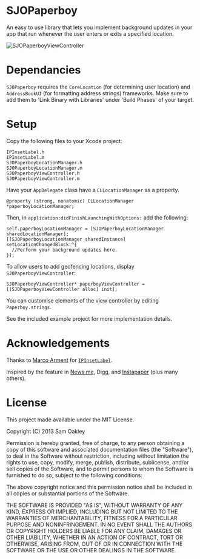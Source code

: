 SJOPaperboy
===========
An easy to use library that lets you implement background updates in your app that run 
whenever the user enters or exits a specified location.

![SJOPaperboyViewController](https://raw.github.com/blork/SJOPaperboy/master/screenshot.png)


Dependancies
============
`SJOPaperboy` requires the `CoreLocation` (for determining user location) and `AddressBookUI`
(for formatting address strings) frameworks. Make sure to add them to 'Link Binary with Libraries'
under 'Build Phases' of your target.

Setup
=====
Copy the following files to your Xcode project:
```
IPInsetLabel.h
IPInsetLabel.m
SJOPaperboyLocationManager.h
SJOPaperboyLocationManager.m
SJOPaperboyViewController.h
SJOPaperboyViewController.m
```

Have your `AppDelegate` class have a `CLLocationManager` as a property.

```
@property (strong, nonatomic) CLLocationManager *paperboyLocationManager;
```

Then, in `application:didFinishLaunchingWithOptions:` add the following:

```
self.paperboyLocationManager = [SJOPaperboyLocationManager sharedLocationManager];
[[SJOPaperboyLocationManager sharedInstance] setLocationChangedBlock:^{
  //Perform your background updates here.
}];
```

To allow users to add geofencing locations, display `SJOPaperboyViewController`:

```
SJOPaperboyViewController* paperboyViewController = [[SJOPaperboyViewController alloc] init];
```

You can customise elements of the view controller by editing `Paperboy.strings`.

See the included example project for more implementation details.

Acknowledgements
================
Thanks to [Marco Arment](marco.org) for [`IPInsetLabel`](https://gist.github.com/marcoarment/2596057).

Inspired by the feature in [News.me](http://blog.news.me/post/24126549507/developing-stories-paperboy), 
Digg, and [Instapaper](http://blog.instapaper.com/post/24293729146) (plus many others).

License
=======
This project made available under the MIT License.

Copyright (C) 2013 Sam Oakley

Permission is hereby granted, free of charge, to any person obtaining a copy of this software and associated documentation files (the "Software"), to deal in the Software without restriction, including without limitation the rights to use, copy, modify, merge, publish, distribute, sublicense, and/or sell copies of the Software, and to permit persons to whom the Software is furnished to do so, subject to the following conditions:

The above copyright notice and this permission notice shall be included in all copies or substantial portions of the Software.

THE SOFTWARE IS PROVIDED "AS IS", WITHOUT WARRANTY OF ANY KIND, EXPRESS OR IMPLIED, INCLUDING BUT NOT LIMITED TO THE WARRANTIES OF MERCHANTABILITY, FITNESS FOR A PARTICULAR PURPOSE AND NONINFRINGEMENT. IN NO EVENT SHALL THE AUTHORS OR COPYRIGHT HOLDERS BE LIABLE FOR ANY CLAIM, DAMAGES OR OTHER LIABILITY, WHETHER IN AN ACTION OF CONTRACT, TORT OR OTHERWISE, ARISING FROM, OUT OF OR IN CONNECTION WITH THE SOFTWARE OR THE USE OR OTHER DEALINGS IN THE SOFTWARE.
